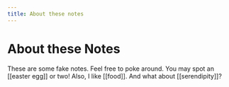 ```yaml
---
title: About these notes
---
```

# About these Notes
These are some fake notes. Feel free to poke around. You may spot an [[easter egg]]  or two! Also, I like [[food]]. And what about [[serendipity]]?

